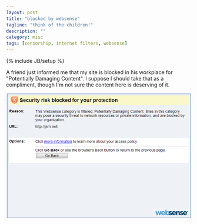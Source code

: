 ```yaml
---
layout: post
title: "blocked by websense"
tagline: "think of the children!"
description: ""
category: misc
tags: [censorship, internet filters, websense]
---
```

{% include JB/setup %}

A friend just informed me that my site is blocked in his workplace for "Potentially Damaging Content". I suppose I should take that as a compliment, though I'm not sure the content here is deserving of it.

<img src="/images/thankswebsense.png">